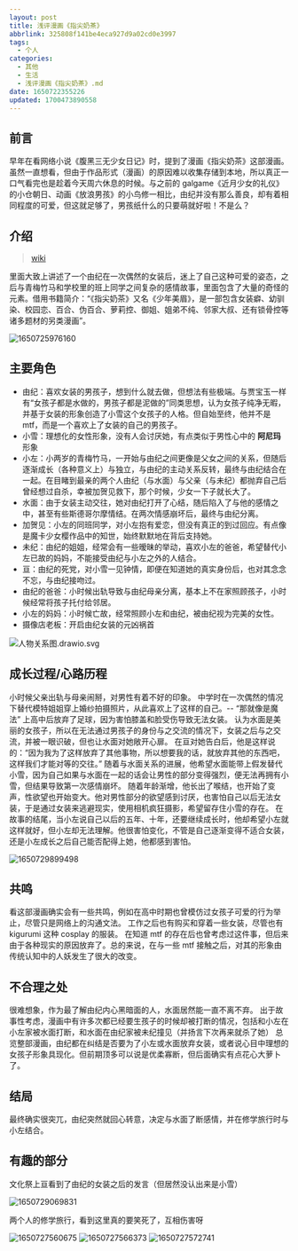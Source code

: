 ```yaml
---
layout: post
title: 浅评漫画《指尖奶茶》
abbrlink: 325808f141be4eca927d9a02cd0e3997
tags:
  - 个人
categories:
  - 其他
  - 生活
  - 浅评漫画《指尖奶茶》.md
date: 1650722355226
updated: 1700473890558
---
```


## 前言

早年在看网络小说《腹黑三无少女日记》时，提到了漫画《指尖奶茶》这部漫画。虽然一直想看，但由于作品形式（漫画）的原因难以收集存储到本地，所以真正一口气看完也是趁着今天周六休息的时候。与之前的 galgame《近月少女的礼仪》的小仓朝日、动画《放浪男孩》的小鸟修一相比，由纪并没有那么善良，却有着相同程度的可爱，但这就足够了，男孩纸什么的只要萌就好啦！不是么？

## 介绍

> [wiki](https://zh.wikipedia.org/wiki/%E5%B0%91%E5%B9%B4%E7%BE%8E%E7%9C%89)

里面大致上讲述了一个由纪在一次偶然的女装后，迷上了自己这种可爱的姿态，之后与青梅竹马和学校里的班上同学之间复杂的感情故事，里面包含了大量的奇怪的元素。借用书籍简介：“《指尖奶茶》又名《少年美眉》，是一部包含女装癖、幼驯染、校园恋、百合、伪百合、萝莉控、御姐、姐弟不纯、邻家大叔、还有锁骨控等诸多题材的另类漫画”。

![1650725976160](/resources/274324aef0ed4bb0aac8f27e93a151be.png)

## 主要角色

- 由纪：喜欢女装的男孩子，想到什么就去做，但想法有些极端。与贾宝玉一样有“女孩子都是水做的，男孩子都是泥做的”同类思想，认为女孩子纯净无暇，并基于女装的形象创造了小雪这个女孩子的人格。但自始至终，他并不是 mtf，而是一个喜欢上了女装的自己的男孩子。
- 小雪：理想化的女性形象，没有人会讨厌她，有点类似于男性心中的 **阿尼玛** 形象
- 小左：小两岁的青梅竹马，一开始与由纪之间更像是父女之间的关系，但随后逐渐成长（各种意义上）与独立，与由纪的主动关系反转，最终与由纪结合在一起。在目睹到最亲的两个人由纪（与水面）与父亲（与未纪）都抛弃自己后曾经想过自杀，幸被加贺见救下，那个时候，少女一下子就长大了。
- 水面：由于女装主动交往，她对由纪打开了心结，随后陷入了与他的感情之中，甚至有些斯德哥尔摩情结。在两次情感崩坏后，最终与由纪分离。
- 加贺见：小左的同班同学，对小左抱有爱恋，但没有真正的到过回应。有点像是魔卡少女樱作品中的知世，始终默默地在背后支持她。
- 未纪：由纪的姐姐，经常会有一些暧昧的举动，喜欢小左的爸爸，希望替代小左已故的妈妈，不能接受由纪与小左之外的人结合。
- 亘：由纪的死党，对小雪一见钟情，即便在知道她的真实身份后，也对其念念不忘，与由纪接吻过。
- 由纪的爸爸：小时候出轨导致与由纪母亲分离，基本上不在家照顾孩子，小时候经常将孩子托付给邻居。
- 小左的妈妈：小时候亡故，经常照顾小左和由纪，被由纪视为完美的女性。
- 摄像店老板：开启由纪女装的元凶祸首

![人物关系图.drawio.svg](/resources/a9379010701c481490db6836744f2b72.svg)

## 成长过程/心路历程

小时候父亲出轨与母亲闹掰，对男性有着不好的印象。
中学时在一次偶然的情况下替代模特姐姐穿上婚纱拍摄照片，从此喜欢上了这样的自己。-- “那就像是魔法”
上高中后放弃了足球，因为害怕膝盖和脸受伤导致无法女装。
认为水面是美丽的女孩子，所以在无法通过男孩子的身份与之交流的情况下，女装之后与之交流，并被一眼识破，但也让水面对她敞开心扉。
在亘对她告白后，他是这样说的：“因为我为了这样放弃了其他事物，所以想要我的话，就放弃其他的东西吧，这样我们才能对等的交往。”
随着与水面关系的进展，他希望水面能带上假发替代小雪，因为自己如果与水面在一起的话会让男性的部分变得强烈，便无法再拥有小雪，但结果导致第一次感情崩坏。
随着年龄渐增，他长出了喉结，也开始了变声，性欲望也开始变大。他对男性部分的欲望感到讨厌，也害怕自己以后无法女装，于是通过女装来逃避现实，使用相机疯狂摄影，希望留存住小雪的存在。
在故事的结尾，当小左说自己以后的五年、十年，还要继续成长时，他却希望小左就这样就好，但小左却无法理解。他很害怕变化，不管是自己逐渐变得不适合女装，还是小左成长之后自己能否配得上她，他都感到害怕。

![1650729899498](/resources/79555060818f498eafe80079edff5fa2.png)

## 共鸣

看这部漫画确实会有一些共鸣，例如在高中时期也曾模仿过女孩子可爱的行为举止，尽管只是网络上的沟通文法。
工作之后也有购买和穿着一些女装，尽管也有 kigurumi 这种 cosplay 的服装。
在知道 mtf 的存在后也曾考虑过这件事，但后来由于各种现实的原因放弃了。总的来说，在与一些 mtf 接触之后，对其的形象由传统认知中的人妖发生了很大的改变。

## 不合理之处

很难想象，作为最了解由纪内心黑暗面的人，水面居然能一直不离不弃。
出于故事性考虑，漫画中有许多次都已经要生孩子的时候却被打断的情况，包括和小左在小左家被水面打断，和水面在由纪家被未纪撞见（并扬言下次再来就杀了她）
总览整部漫画，由纪都在纠结是否要为了小左或水面放弃女装，或者说心目中理想的女孩子形象具现化。但前期顶多可以说是优柔寡断，但后面确实有点花心大萝卜了。

## 结局

最终确实很突兀，由纪突然就回心转意，决定与水面了断感情，并在修学旅行时与小左结合。

## 有趣的部分

文化祭上亘看到了由纪的女装之后的发言（但居然没认出来是小雪）

![1650729069831](/resources/c6952f5c6b4d4d7a899d2369fecc932a.png)

两个人的修学旅行，看到这里真的要笑死了，互相伤害呀

![1650727560675](/resources/ca3b239c2fb34a4e83ba0772bf0fefdc.png)
![1650727566373](/resources/834ef4a61d0d482f9045318b05278b0d.png)
![1650727572741](/resources/fe07a7d9404b4ea2bfdb5c0b11bab780.png)
